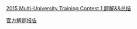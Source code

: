 [2015 Multi-University Training Contest 1 题解&&总结](http://blog.csdn.net/keambar/article/details/47124253)

[官方解题报告](http://blog.sina.com.cn/s/blog_15139f1a10102vo6q.html)
